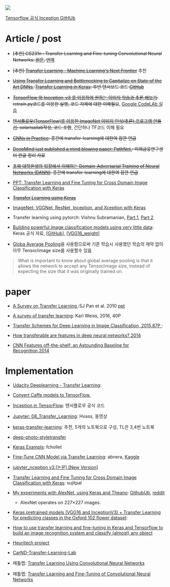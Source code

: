 ![](https://pbs.twimg.com/media/C7fbqxLW4AERcdD.jpg)

[Tensorflow 공식 Inception GitHUb](https://github.com/tensorflow/models/tree/master/inception)

# Article / post
- <del>[추천] CS231n : Transfer Learning and Fine-tuning Convolutional Neural Networks: [원문](http://cs231n.github.io/transfer-learning), [번역](http://ishuca.tistory.com/entry/CS231n-Transfer-Learning-and-Finetuning-Convolutional-Neural-Networks-한국어-번역)</del>

- <Del>[추천] [Transfer Learning - Machine Learning's Next Frontier](http://sebastianruder.com/transfer-learning/index.html)</del> 추천

- <del>[Using Transfer Learning and Bottlenecking to Capitalize on State of the Art DNNs](https://medium.com/@galen.ballew/transferlearning-b65772083b47), [Transfer Learning in Keras](https://galenballew.github.io//articles/transfer-learning/): 후반 텐서보드 코드  [GitHub](https://github.com/galenballew/transfer-learning)</del>

- <del>[TensorFlow 와 Inception-v3 를 이용하여 원하는 이미지 학습과 추론 해보기](http://gusrb.tistory.com/m/16): retrain.py코드를 이용한 실행, 코드 자체에 대한 이해필요</del>, [Google CodeLAb 실습](https://codelabs.developers.google.com/codelabs/tensorflow-for-poets/index.html?index=..%2F..%2Findex#0)

- <del>[텐서플로우(TensorFlow)를 이용한 ImageNet 이미지 인식(추론) 프로그램 만들기](http://solarisailab.com/archives/346?ckattempt=1): solarisailab작성, 코드 포함</del>, 간단하나 TF코드 이해 필요

- <del>[CNNs in Practice](http://nmhkahn.github.io/CNN-Practice): 중간에 transfer-learning에 대한여 잠깐 언급 </del>

- <del>[DeepMind just published a mind blowing paper: PathNet.](http://www.kcft.or.kr/2017/02/2120): 미래금융연구센터 한글 정리 자료 </del>

- <del>[초짜 대학원생의 입장에서 이해하는 Domain-Adversarial Training of Neural Networks (DANN)](http://jaejunyoo.blogspot.com/2017/01/domain-adversarial-training-of-neural.html): 중간에 transfer-learning에 대한여 잠깐 언급</del>

- [PPT: Transfer Learning and Fine Tuning for Cross Domain Image Classification with Keras](https://www.slideshare.net/sujitpal/transfer-learning-and-fine-tuning-for-cross-domain-image-classification-with-keras)

- <del>[Transfer Learning using Keras](https://medium.com/towards-data-science/transfer-learning-using-keras-d804b2e04ef8)</del>

- [ImageNet: VGGNet, ResNet, Inception, and Xception with Keras](http://www.pyimagesearch.com/2017/03/20/imagenet-vggnet-resnet-inception-xception-keras/)

- Transfer learning using pytorch: Vishnu Subramanian, [Part 1](https://medium.com/towards-data-science/transfer-learning-using-pytorch-4c3475f4495), [Part 2](https://medium.com/towards-data-science/transfer-learning-using-pytorch-part-2-9c5b18e15551)

- [Building powerful image classification models using very little data](https://blog.keras.io/building-powerful-image-classification-models-using-very-little-data.html): Keras 공식 자료, [[GitHub]](https://gist.github.com/fchollet/f35fbc80e066a49d65f1688a7e99f069), [[VGG16_weight]](https://gist.github.com/baraldilorenzo/07d7802847aaad0a35d3)

- [Globa Average Pooling](https://www.quora.com/What-is-global-average-pooling)을 사용함으로써 기존 학습시 사용했던 학습의 제약 없이 아무 Tensor/image size를 사용할수 있음

> What is important to know about global average pooling is that it allows the network to accept any Tensor/image size, instead of expecting the size that it was originally trained on.


# paper
- [A Survey on Transfer Learning ](https://www.cse.ust.hk/~qyang/Docs/2009/tkde_transfer_learning.pdf):SJ Pan et al. 2010 [ppt](https://www.slideshare.net/azuring/a-survey-on-transfer-learning)

- [A survey of transfer learning](https://goo.gl/e87S9y): Karl Weiss, 2016, 40P

- [Transfer Schemes for Deep Learning in Image Classification, 2015,87P ](http://webia.lip6.fr/~carvalho/download/msc_micael_carvalho_2015.pdf):

- [How transferable are features in deep neural networks?,2014](https://arxiv.org/abs/1411.1792)

- [CNN Features off-the-shelf: an Astounding Baseline for Recognition,2014](https://arxiv.org/abs/1403.6382)

# Implementation

- [Udacity Deeplearning - Transfer Learning](https://github.com/udacity/deep-learning/tree/master/transfer-learning):

- [Convert Caffe models to TensorFlow.](https://github.com/ethereon/caffe-tensorflow)

- [Inception in TensorFlow](https://github.com/tensorflow/models/tree/master/inception): 텐서플로우 공식 코드

- [Jupyter: 08_Transfer_Learning](https://github.com/Hvass-Labs/TensorFlow-Tutorials/blob/master/08_Transfer_Learning.ipynb): Hvass, 동영상

- [keras-transfer-learning](https://github.com/neocortex/keras-transfer-learning): 추천, 5개의 노트북으로 구성, TL은 3,4번 노트북

- [deep-photo-styletransfer](https://github.com/luanfujun/deep-photo-styletransfer)

- [Keras Exampls](https://github.com/fchollet/keras/tree/master/examples): fchollet

- [Fine-Tune CNN Model via Transfer Learning](https://github.com/abnera/image-classifier): abnera, [Kaggle](https://www.kaggle.com/abnera/dogs-vs-cats-redux-kernels-edition/transfer-learning-keras-xception-cnn)

* [jupyter_nception v3](https://github.com/Hvass-Labs/TensorFlow-Tutorials/blob/master/07_Inception_Model.ipynb),[[논문]](http://arxiv.org/pdf/1512.00567v3.pdf),[[New Version]](https://research.googleblog.com/2016/08/improving-inception-and-image.html)

- [Transfer Learning and Fine Tuning for Cross Domain Image Classification with Keras](https://github.com/sujitpal/fttl-with-keras): sujitpal

- [My experiments with AlexNet, using Keras and Theano](https://rahulduggal2608.wordpress.com/2017/04/02/alexnet-in-keras/): [GithubUb](https://github.com/duggalrahul/AlexNet-Experiments-Keras), [reddit](https://www.reddit.com/r/MachineLearning/comments/64cs0a/p_releasing_codes_for_training_alexnet_using_keras/?st=j1d0iu2p&sh=4bf414d8)
  - AlexNet operates on 227×227 images.

- [Keras pretrained models (VGG16 and InceptionV3) + Transfer Learning for predicting classes in the Oxford 102 flower dataset](https://github.com/Arsey/keras-transfer-learning-for-oxford102):

- [How to use transfer learning and fine-tuning in Keras and Tensorflow to build an image recognition system and classify (almost) any object](https://deeplearningsandbox.com/how-to-use-transfer-learning-and-fine-tuning-in-keras-and-tensorflow-to-build-an-image-recognition-94b0b02444f2)

- [Heuritech project](https://github.com/heuritech/convnets-keras)

- [CarND-Transfer-Learning-Lab](https://github.com/paramaggarwal/CarND-Transfer-Learning-Lab)

- 매틀랩: [Transfer Learning Using Convolutional Neural Networks](https://www.mathworks.com/help/nnet/examples/transfer-learning-using-convolutional-neural-networks.html)

- 매틀랩: [Transfer Learning and Fine-Tuning of Convolutional Neural Networks](http://www.mathworks.com/help/nnet/examples/transfer-learning-and-fine-tuning-of-convolutional-neural-networks.html)
